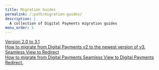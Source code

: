 ```yaml
---
title: Migration Guides
permalink: /:path/migration-guides/
description: |
  A collection of Digital Payments migration guides
menu_order: 5
---
```


<a href="/checkout-v3/migration-guides/migration-guide-v2-v3" class="cards ">
    <i class="cards-icon at-document" aria-hidden="true"></i>
    <span class="h4">Version 2.0 to 3.1</span>
    <div class="cards-content">How to migrate from Digital Payments v2 to the newest version of v3.</div>
    <div class="cards-cta">
        <span class="arrow"></span>
    </div>
</a>

<a href="/checkout-v3/get-started/display-payment-ui/ui-migration/" class="cards ">
    <i class="cards-icon at-document" aria-hidden="true"></i>
    <span class="h4">Seamless View to Redirect</span>
    <div class="cards-content">How to migrate from Digital Payments Seamless View to Digital Payments Redirect.</div>
    <div class="cards-cta">
        <span class="arrow"></span>
    </div>
</a>
